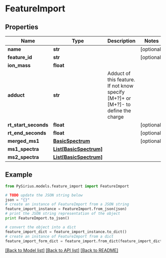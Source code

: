 # FeatureImport



## Properties

Name | Type | Description | Notes
------------ | ------------- | ------------- | -------------
**name** | **str** |  | [optional] 
**feature_id** | **str** |  | [optional] 
**ion_mass** | **float** |  | 
**adduct** | **str** | Adduct of this feature. If not know specify [M+?]+ or [M+?]- to define the charge | 
**rt_start_seconds** | **float** |  | [optional] 
**rt_end_seconds** | **float** |  | [optional] 
**merged_ms1** | [**BasicSpectrum**](BasicSpectrum.md) |  | [optional] 
**ms1_spectra** | [**List[BasicSpectrum]**](BasicSpectrum.md) |  | 
**ms2_spectra** | [**List[BasicSpectrum]**](BasicSpectrum.md) |  | 

## Example

```python
from PySirius.models.feature_import import FeatureImport

# TODO update the JSON string below
json = "{}"
# create an instance of FeatureImport from a JSON string
feature_import_instance = FeatureImport.from_json(json)
# print the JSON string representation of the object
print FeatureImport.to_json()

# convert the object into a dict
feature_import_dict = feature_import_instance.to_dict()
# create an instance of FeatureImport from a dict
feature_import_form_dict = feature_import.from_dict(feature_import_dict)
```
[[Back to Model list]](../README.md#documentation-for-models) [[Back to API list]](../README.md#documentation-for-api-endpoints) [[Back to README]](../README.md)


